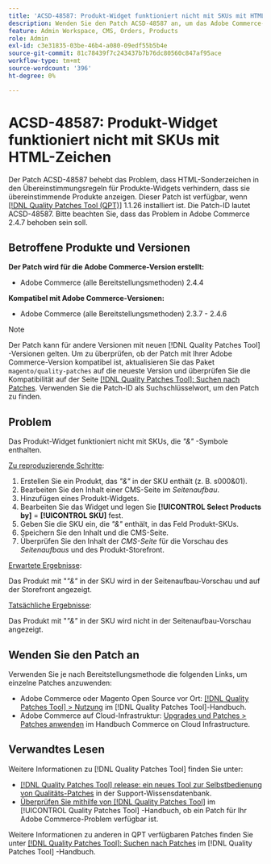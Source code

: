 ```yaml
---
title: 'ACSD-48587: Produkt-Widget funktioniert nicht mit SKUs mit HTML-Zeichen'
description: Wenden Sie den Patch ACSD-48587 an, um das Adobe Commerce-Problem zu beheben, bei dem HTML-Sonderzeichen in den Übereinstimmungsregeln für Produkte-Widgets verhindern, dass sie übereinstimmende Produkte anzeigen.
feature: Admin Workspace, CMS, Orders, Products
role: Admin
exl-id: c3e31835-03be-46b4-a080-09edf55b5b4e
source-git-commit: 81c78439f7c243437b7b76dc80560c847af95ace
workflow-type: tm+mt
source-wordcount: '396'
ht-degree: 0%

---
```


# ACSD-48587: Produkt-Widget funktioniert nicht mit SKUs mit HTML-Zeichen

Der Patch ACSD-48587 behebt das Problem, dass HTML-Sonderzeichen in den Übereinstimmungsregeln für Produkte-Widgets verhindern, dass sie übereinstimmende Produkte anzeigen. Dieser Patch ist verfügbar, wenn [[!DNL Quality Patches Tool (QPT)]](https://experienceleague.adobe.com/en/docs/commerce-knowledge-base/kb/announcements/commerce-announcements/magento-quality-patches-released-new-tool-to-self-serve-quality-patches) 1.1.26 installiert ist. Die Patch-ID lautet ACSD-48587. Bitte beachten Sie, dass das Problem in Adobe Commerce 2.4.7 behoben sein soll.

## Betroffene Produkte und Versionen

**Der Patch wird für die Adobe Commerce-Version erstellt:**

* Adobe Commerce (alle Bereitstellungsmethoden) 2.4.4

**Kompatibel mit Adobe Commerce-Versionen:**

* Adobe Commerce (alle Bereitstellungsmethoden) 2.3.7 - 2.4.6

>[!NOTE]
>
>Der Patch kann für andere Versionen mit neuen [!DNL Quality Patches Tool] -Versionen gelten. Um zu überprüfen, ob der Patch mit Ihrer Adobe Commerce-Version kompatibel ist, aktualisieren Sie das Paket `magento/quality-patches` auf die neueste Version und überprüfen Sie die Kompatibilität auf der Seite [[!DNL Quality Patches Tool]: Suchen nach Patches](https://experienceleague.adobe.com/tools/commerce-quality-patches/index.html). Verwenden Sie die Patch-ID als Suchschlüsselwort, um den Patch zu finden.

## Problem

Das Produkt-Widget funktioniert nicht mit SKUs, die *&quot;&amp;&quot;* -Symbole enthalten.

<u>Zu reproduzierende Schritte</u>:

1. Erstellen Sie ein Produkt, das *&quot;&amp;&quot;* in der SKU enthält (z. B. s000&amp;01).
1. Bearbeiten Sie den Inhalt einer CMS-Seite im *Seitenaufbau*.
1. Hinzufügen eines Produkt-Widgets.
1. Bearbeiten Sie das Widget und legen Sie **[!UICONTROL Select Products by]** = **[!UICONTROL SKU]** fest.
1. Geben Sie die SKU ein, die *&quot;&amp;&quot;* enthält, in das Feld Produkt-SKUs.
1. Speichern Sie den Inhalt und die CMS-Seite.
1. Überprüfen Sie den Inhalt der *CMS-Seite* für die Vorschau des *Seitenaufbaus* und des Produkt-Storefront.

<u>Erwartete Ergebnisse</u>:

Das Produkt mit &quot;*&quot;&amp;&quot;* in der SKU wird in der Seitenaufbau-Vorschau und auf der Storefront angezeigt.

<u>Tatsächliche Ergebnisse</u>:

Das Produkt mit &quot;*&quot;&amp;&quot;* in der SKU wird nicht in der Seitenaufbau-Vorschau angezeigt.

## Wenden Sie den Patch an

Verwenden Sie je nach Bereitstellungsmethode die folgenden Links, um einzelne Patches anzuwenden:

* Adobe Commerce oder Magento Open Source vor Ort: [[!DNL Quality Patches Tool] > Nutzung](/help/tools/quality-patches-tool/usage.md) im [!DNL Quality Patches Tool]-Handbuch.
* Adobe Commerce auf Cloud-Infrastruktur: [Upgrades und Patches > Patches anwenden](https://experienceleague.adobe.com/docs/commerce-cloud-service/user-guide/develop/upgrade/apply-patches.html) im Handbuch Commerce on Cloud Infrastructure.

## Verwandtes Lesen

Weitere Informationen zu [!DNL Quality Patches Tool] finden Sie unter:

* [[!DNL Quality Patches Tool] release: ein neues Tool zur Selbstbedienung von Qualitäts-Patches](https://experienceleague.adobe.com/en/docs/commerce-knowledge-base/kb/announcements/commerce-announcements/magento-quality-patches-released-new-tool-to-self-serve-quality-patches) in der Support-Wissensdatenbank.
* [Überprüfen Sie mithilfe von  [!DNL Quality Patches Tool]](/help/tools/quality-patches-tool/patches-available-in-qpt/check-patch-for-magento-issue-with-magento-quality-patches.md) im [!UICONTROL Quality Patches Tool] -Handbuch, ob ein Patch für Ihr Adobe Commerce-Problem verfügbar ist.


Weitere Informationen zu anderen in QPT verfügbaren Patches finden Sie unter [[!DNL Quality Patches Tool]: Suchen nach Patches](https://experienceleague.adobe.com/tools/commerce-quality-patches/index.html) im [!DNL Quality Patches Tool] -Handbuch.
